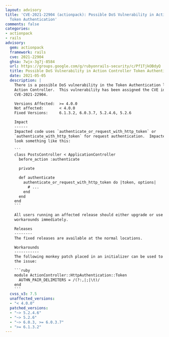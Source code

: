 ```yaml
---
layout: advisory
title: 'CVE-2021-22904 (actionpack): Possible DoS Vulnerability in Action Controller
  Token Authentication'
comments: false
categories:
- actionpack
- rails
advisory:
  gem: actionpack
  framework: rails
  cve: 2021-22904
  ghsa: 7wjx-3g7j-8584
  url: https://groups.google.com/g/rubyonrails-security/c/Pf1TjkOBdyQ
  title: Possible DoS Vulnerability in Action Controller Token Authentication
  date: 2021-05-05
  description: |
    There is a possible DoS vulnerability in the Token Authentication logic in
    Action Controller.  This vulnerability has been assigned the CVE identifier
    CVE-2021-22904.

    Versions Affected:  >= 4.0.0
    Not affected:       < 4.0.0
    Fixed Versions:     6.1.3.2, 6.0.3.7, 5.2.4.6, 5.2.6

    Impact
    ------
    Impacted code uses `authenticate_or_request_with_http_token` or
    `authenticate_with_http_token` for request authentication.  Impacted code will
    look something like this:

    ```
    class PostsController < ApplicationController
      before_action :authenticate

      private

      def authenticate
        authenticate_or_request_with_http_token do |token, options|
          # ...
        end
      end
    end
    ```

    All users running an affected release should either upgrade or use one of the
    workarounds immediately.

    Releases
    --------
    The fixed releases are available at the normal locations.

    Workarounds
    -----------
    The following monkey patch placed in an initializer can be used to work around
    the issue:

    ```ruby
    module ActionController::HttpAuthentication::Token
      AUTHN_PAIR_DELIMITERS = /(?:,|;|\t)/
    end
    ```
  cvss_v3: 7.5
  unaffected_versions:
  - "< 4.0.0"
  patched_versions:
  - "~> 5.2.4.6"
  - "~> 5.2.6"
  - "~> 6.0.3, >= 6.0.3.7"
  - ">= 6.1.3.2"
---
```

